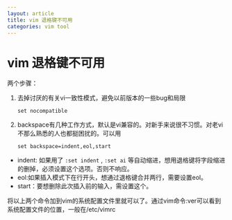 ```yaml
---
layout: article
title: vim 退格键不可用
categories: vim tool
---
```

# vim 退格键不可用
两个步骤：

1. 去掉讨厌的有关vi一致性模式，避免以前版本的一些bug和局限
    ```
    set nocompatible
    ```
1. backspace有几种工作方式，默认是vi兼容的。对新手来说很不习惯。对老vi 不那么熟悉的人也都挺困扰的。可以用
    ```
    set backspace=indent,eol,start
    ```
 
* indent: 如果用了 `:set indent` , `:set ai` 等自动缩进，想用退格键将字段缩进的删掉，必须设置这个选项。否则不响应。
* eol:如果插入模式下在行开头，想通过退格键合并两行，需要设置eol。
* start：要想删除此次插入前的输入，需设置这个。


 将以上两个命令加到vim的系统配置文件里就可以了。通过vim命令:ver可以看到系统配置文件的位置，一般在/etc/vimrc
